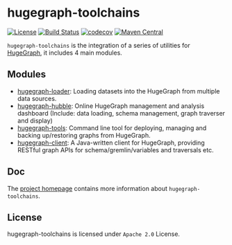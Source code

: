 # hugegraph-toolchains

[![License](https://img.shields.io/badge/license-Apache%202-0E78BA.svg)](https://www.apache.org/licenses/LICENSE-2.0.html)
[![Build Status](https://github.com/hugegraph/hugegraph-loader/actions/workflows/ci.yml/badge.svg)](https://github.com/hugegraph/hugegraph-loader/actions/workflows/ci.yml)
[![codecov](https://codecov.io/gh/hugegraph/hugegraph-loader/branch/master/graph/badge.svg)](https://codecov.io/gh/hugegraph/hugegraph-loader)
[![Maven Central](https://maven-badges.herokuapp.com/maven-central/com.baidu.hugegraph/hugegraph-loader/badge.svg)](https://mvnrepository.com/artifact/com.baidu.hugegraph/hugegraph-loader)

`hugegraph-toolchains` is the integration of a series of utilities for [HugeGraph](https://github.com/hugegraph/hugegraph), it includes 4 main modules.

## Modules

- [hugegraph-loader](./hugegraph-loader): Loading datasets into the HugeGraph from multiple data sources.
- [hugegraph-hubble](./hugegraph-hubble): Online HugeGraph management and analysis dashboard (Include: data loading, schema management, graph traverser and display)
- [hugegraph-tools](./hugegraph-tools): Command line tool for deploying, managing and backing up/restoring graphs from HugeGraph.
- [hugegraph-client](./hugegraph-client): A Java-written client for HugeGraph, providing RESTful graph APIs for schema/gremlin/variables and traversals etc.

## Doc

The [project homepage](https://hugegraph.github.io/hugegraph-doc/) contains more information about `hugegraph-toolchains`. 

## License

hugegraph-toolchains is licensed under `Apache 2.0` License.
